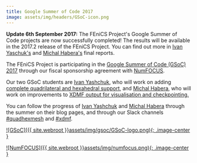 ```yaml
---
title: Google Summer of Code 2017
image: assets/img/headers/GSoC-icon.png
---
```

**Update 6th September 2017:** The FEniCS Project's Google Summer of Code projects are now successfully completed! The results will be available in the 2017.2 release of the FEniCS Project. You can find out more in [Ivan Yaschuk's](http://nbviewer.jupyter.org/gist/IvanYashchuk/48bff62b155e31f85de975b24b23e4cb/?target=_blank) and [Michal Habera's](https://github.com/michalhabera/gsoc-summary/blob/master/README.md/?target=_blank) final reports.

The FEniCS Project is participating in the [Google Summer of Code (GSoC) 2017](https://developers.google.com/open-source/gsoc/?target=_blank) through our fiscal sponsorship agreement with [NumFOCUS](https://www.numfocus.org/programs/google-summer-of-code/?target=_blank).

Our two GSoC students are [Ivan Yashchuk](https://ivanyashchuk.github.io/?target=_blank), who will work on adding [complete quadrilateral and hexahedral support](https://summerofcode.withgoogle.com/dashboard/project/5847002177863680/overview/?target=_blank), and [Michal Habera](http://karlin.mff.cuni.cz/~habera/?p=gsoc17/?target=_blank), who will work on improvements to [XDMF output for visualisation and checkpointing.](https://summerofcode.withgoogle.com/dashboard/project/5552949523644416/overview/?target=_blank)

You can follow the progress of [Ivan Yashchuk](https://ivanyashchuk.github.io/?target=_blank) and [Michal Habera](http://karlin.mff.cuni.cz/~habera/?p=gsoc17/?target=_blank)
through the summer on their blog pages, and through our Slack channels
[#quadhexmesh](https://fenicsproject.slackarchive.io/quadhexmesh/page-1/?target=_blank) and [#xdmf](https://fenicsproject.slackarchive.io/xdmf/page-1/?target=_blank).

[![GSoC]({{ site.webroot }}assets/img/gsoc/GSoC-logo.png){: .image-center }](https://developers.google.com/open-source/gsoc/)

[![NumFOCUS]({{ site.webroot }}assets/img/numfocus.png){: .image-center }](https://www.numfocus.org/)

